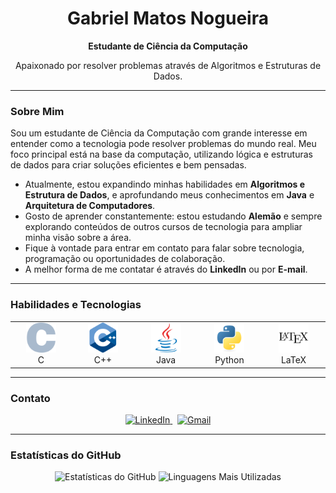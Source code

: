 <div align="center">
  <h1>Gabriel Matos Nogueira</h1>
  <p>
    <strong>Estudante de Ciência da Computação</strong>
  </p>
  <p>
    Apaixonado por resolver problemas através de Algoritmos e Estruturas de Dados.
  </p>
</div>

---

### Sobre Mim

<p>
  Sou um estudante de Ciência da Computação com grande interesse em entender como a tecnologia pode resolver problemas do mundo real. Meu foco principal está na base da computação, utilizando lógica e estruturas de dados para criar soluções eficientes e bem pensadas.
</p>

- Atualmente, estou expandindo minhas habilidades em **Algoritmos e Estrutura de Dados**, e aprofundando meus conhecimentos em **Java** e **Arquitetura de Computadores**.
- Gosto de aprender constantemente: estou estudando **Alemão** e sempre explorando conteúdos de outros cursos de tecnologia para ampliar minha visão sobre a área.
- Fique à vontade para entrar em contato para falar sobre tecnologia, programação ou oportunidades de colaboração.
- A melhor forma de me contatar é através do **LinkedIn** ou por **E-mail**.

---

### Habilidades e Tecnologias

<div align="center">
  <table>
    <tr>
      <td align="center" width="96">
        <a href="#--">
          <img src="https://raw.githubusercontent.com/devicons/devicon/master/icons/c/c-original.svg" width="48" height="48" alt="C" />
        </a>
        <br>C
      </td>
      <td align="center" width="96">
        <a href="#--">
          <img src="https://raw.githubusercontent.com/devicons/devicon/master/icons/cplusplus/cplusplus-original.svg" width="48" height="48" alt="C++" />
        </a>
        <br>C++
      </td>
      <td align="center" width="96">
        <a href="#--">
          <img src="https://raw.githubusercontent.com/devicons/devicon/master/icons/java/java-original.svg" width="48" height="48" alt="Java" />
        </a>
        <br>Java
      </td>
      <td align="center" width="96">
        <a href="#--">
          <img src="https://raw.githubusercontent.com/devicons/devicon/master/icons/python/python-original.svg" width="48" height="48" alt="Python" />
        </a>
        <br>Python
      </td>
      <td align="center" width="96">
        <a href="#--">
          <img src="https://raw.githubusercontent.com/devicons/devicon/master/icons/latex/latex-original.svg" width="48" height="48" alt="LaTeX" />
        </a>
        <br>LaTeX
      </td>
    </tr>
  </table>
</div>

---

### Contato

<div align="center">
  <a href="https://linkedin.com/in/GabrielMatosNogueira" target="_blank">
    <img src="https://img.shields.io/badge/LinkedIn-0077B5?style=for-the-badge&logo=linkedin&logoColor=white" alt="LinkedIn"/>
  </a>
  &nbsp;
  <a href="mailto:gabrielmatosnogueirasr@gmail.com">
    <img src="https://img.shields.io/badge/Gmail-D14836?style=for-the-badge&logo=gmail&logoColor=white" alt="Gmail"/>
  </a>
</div>

---

### Estatísticas do GitHub

<div align="center">
  <img height="180em" src="https://github-readme-stats.vercel.app/api?username=GabrielMatosNogueira&show_icons=true&theme=dracula&include_all_commits=true&count_private=true" alt="Estatísticas do GitHub"/>
  <img height="180em" src="https://github-readme-stats.vercel.app/api/top-langs/?username=GabrielMatosNogueira&layout=compact&langs_count=7&theme=dracula" alt="Linguagens Mais Utilizadas"/>
</div>
